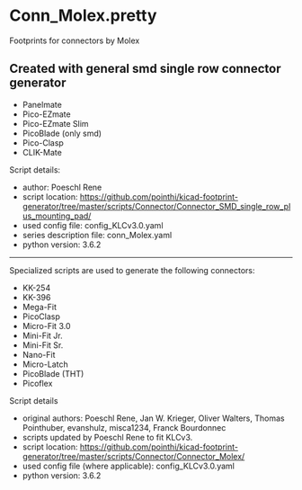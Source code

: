 # Conn_Molex.pretty
Footprints for connectors by Molex

## Created with general smd single row connector generator

 - Panelmate
 - Pico-EZmate
 - Pico-EZmate Slim
 - PicoBlade (only smd)
 - Pico-Clasp
 - CLIK-Mate

Script details:
- author: Poeschl Rene
- script location: https://github.com/pointhi/kicad-footprint-generator/tree/master/scripts/Connector/Connector_SMD_single_row_plus_mounting_pad/
- used config file: config_KLCv3.0.yaml
- series description file: conn_Molex.yaml
- python version: 3.6.2

 ---

 Specialized scripts are used to generate the following connectors:

 - KK-254
 - KK-396
 - Mega-Fit
 - PicoClasp
 - Micro-Fit 3.0
 - Mini-Fit Jr.
 - Mini-Fit Sr.
 - Nano-Fit
 - Micro-Latch
 - PicoBlade (THT)
 - Picoflex

 Script details
 - original authors: Poeschl Rene, Jan W. Krieger, Oliver Walters, Thomas Pointhuber, evanshulz, misca1234, Franck Bourdonnec
 - scripts updated by Poeschl Rene to fit KLCv3.
 - script location: https://github.com/pointhi/kicad-footprint-generator/tree/master/scripts/Connector/Connector_Molex/
 - used config file (where applicable): config_KLCv3.0.yaml
 - python version: 3.6.2
